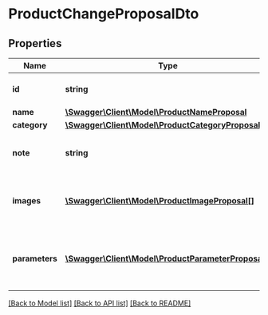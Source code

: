 # ProductChangeProposalDto

## Properties
Name | Type | Description | Notes
------------ | ------------- | ------------- | -------------
**id** | **string** | Product change proposal id | [optional] 
**name** | [**\Swagger\Client\Model\ProductNameProposal**](ProductNameProposal.md) |  | [optional] 
**category** | [**\Swagger\Client\Model\ProductCategoryProposal**](ProductCategoryProposal.md) |  | [optional] 
**note** | **string** | Note about product changes proposal. | [optional] 
**images** | [**\Swagger\Client\Model\ProductImageProposal[]**](ProductImageProposal.md) | List of proposed image change statuses. | [optional] 
**parameters** | [**\Swagger\Client\Model\ProductParameterProposal[]**](ProductParameterProposal.md) | List of proposed product parameter change statuses. | [optional] 

[[Back to Model list]](../../README.md#documentation-for-models) [[Back to API list]](../../README.md#documentation-for-api-endpoints) [[Back to README]](../../README.md)

